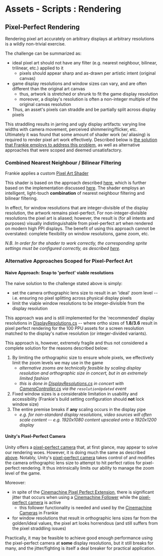 # Assets - Scripts : Rendering

## Pixel-Perfect Rendering

Rendering pixel art accurately on arbitrary displays at arbitrary resolutions is a wildly non-trivial exercise.  

The challenge can be summarized as:
* ideal pixel art should not have any filter (e.g. nearest neighbour, bilinear, trilinear, etc.) applied to it
  * pixels should appear sharp and as-drawn per artistic intent (original canvas)
* game display resolutions and window sizes can vary, and are often different than the original art canvas
  * thus, artwork is stretched or shrunk to fit the game display resolution
  * moreover, a display's resolution is often a non-integer multiple of the original canvas resolution
* Thus, an asset's pixels can straddle and be partially split across display pixels

This straddling results in jarring and ugly display artifacts:  varying line widths with camera movement, perceived shimmering/flicker, etc.  Ultimately it was found that some amount of shader work (w/ aliasing) is required to render pixel art work effectively.  Described below is [the solution that Frankie employs to address this problem](#combined-nearest-neighbour--bilinear-filtering), as well as alternative approaches that were scoped and deemed unsatisfactory.

### Combined Nearest Neighbour / Bilinear Filtering

Frankie applies a custom [Pixel Art Shader](./Shaders/_PixelArtShaders/PixelArtShader.shader) 

This shader is based on the approach described [here](https://www.youtube.com/watch?v=d6tp43wZqps), which is further based on the implementation discussed [here](https://colececil.dev/blog/2017/scaling-pixel-art-without-destroying-it/). The shader employs an intelligent, light-touch **combination** of nearest neighbour filtering and bilinear filtering.  

In effect, for window resolutions that are integer-divisible of the display resolution, the artwork remains pixel-perfect.  For non-integer-divisible resolutions the pixel art is aliased; however, the result is (for all intents and purposes) visually indistinguishable from pixel-perfect art when rendered on modern high PPI displays.  The benefit of using this approach cannot be overstated:  complete flexibility on window resolutions, game zoom, etc.

*N.B.  In order for the shader to work correctly, the corresponding sprite settings must be configured correctly, as described [here](../../Game/WorldObjects/).*

### Alternative Approaches Scoped for Pixel-Perfect Art

#### Naive Approach:  Snap to 'perfect' viable resolutions

The naive solution to the challenge stated above is simply:
* set the camera orthographic lens size to result in an 'ideal' zoom level -- i.e. ensuring no pixel splitting across physical display pixels
* limit the viable window resolutions to be integer-divisible from the display resolution

This approach was and is still implemented for the 'recommended' display resolutions in [DisplayResolutions.cs](./DisplayResolutions.cs) -- where ortho sizes of **1.8/3.6** result in pixel perfect rendering for the 100 PPU assets for a screen resolution matched to the display's native resolution (or integer-divided variants).

This approach is, however, extremely fragile and thus not considered a complete solution for the reasons described below:
1. By limiting the orthographic size to ensure whole pixels, we effectively limit the zoom levels we may use in the game
   * *alternative zooms are technically feasible by scaling display resolution and orthographic size in concert, but in an extremely limited fashion*
   * *this is done in [DisplayResolutions.cs](./DisplayResolutions.cs) in concert with [CameraController.cs](../Core/CameraController.cs) via the `resolutionUpdated` event*
2. Fixed window sizes is a considerable limitation in usability and accessibility (Frankie's build setting configuration should **not** lock window size)
3. The entire premise breaks if **any** scaling occurs in the display pipe
   * *e.g. for non-standard display resolutions, video sources will often scale content -- e.g. 1920x1080 content upscaled onto a 1920x1200 display*

#### Unity's Pixel-Perfect Camera

Unity offers a [pixel-perfect camera](https://docs.unity3d.com/Packages/com.unity.2d.pixel-perfect@1.0/manual/index.html) that, at first glance, may appear to solve our rendering woes.  However, it is doing much the same as described [above](#naive-approach--snap-to-perfect-viable-resolutions).  Notably, Unity's [pixel-perfect camera](https://docs.unity3d.com/Packages/com.unity.2d.pixel-perfect@1.0/manual/index.html) takes control of and modifies the camera orthographic lens size to attempt to hit perfect ratios for pixel-perfect rendering.  It thus intrinsically limits our ability to manage the zoom level of the game.  

Moreover:
* in spite of the [Cinemachine Pixel Perfect Extension](https://docs.unity3d.com/Packages/com.unity.render-pipelines.universal@7.1/manual/pixel-cinemachine.html), there is significant jitter that occurs when using a [Cinemachine Follower](https://docs.unity3d.com/Packages/com.unity.cinemachine@3.1/manual/CinemachineFollow.html) while the [pixel-perfect camera](https://docs.unity3d.com/Packages/com.unity.2d.pixel-perfect@1.0/manual/index.html) is active
  * this follower functionality is needed and used by the [Cinemachine Cameras](../../Game/Core/Cameras.prefab) in Frankie
* for window resolutions that result in orthographic lens sizes far from the golden/ideal values, the pixel art looks horrendous (and still suffers from the pixel straddling issues)

Practically, it may be feasible to achieve good enough performance using the pixel-perfect camera at **some** display resolutions, but it still breaks for many, and the jitter/fighting is itself a deal breaker for practical application.
